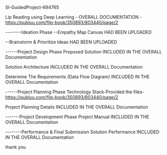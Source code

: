 Sl-GuidedProject-694765

Lip Reading using Deep Learning -
OVERALL DOCUMENTATION -
https://publuu.com/flip-book/350893/803440/page/2


--------Ideation Phase
--Empathy Map Canvas
HAD BEEN UPLOADED



--Brainstorm & Prioritize Ideas
HAD BEEN UPLOADED



------Project Design Phase
Proposed Solution
INCLUDED IN THE OVERALL Documentation

Solution Architecture
INCLUDED IN THE OVERALL Documentation

Determine The Requirements (Data Flow Diagram)
INCLUDED IN THE OVERALL Documentation

------Project Planning Phase
Technology Stack-Provided the files-https://publuu.com/flip-book/350893/803440/page/2

Project Planning Details
INCLUDED IN THE OVERALL Documentation


-------Project Development Phase
Project Manual
INCLUDED IN THE OVERALL Documentation


--------Performance & Final Submission
Solution Performance
INCLUDED IN THE OVERALL Documentation

thank you


